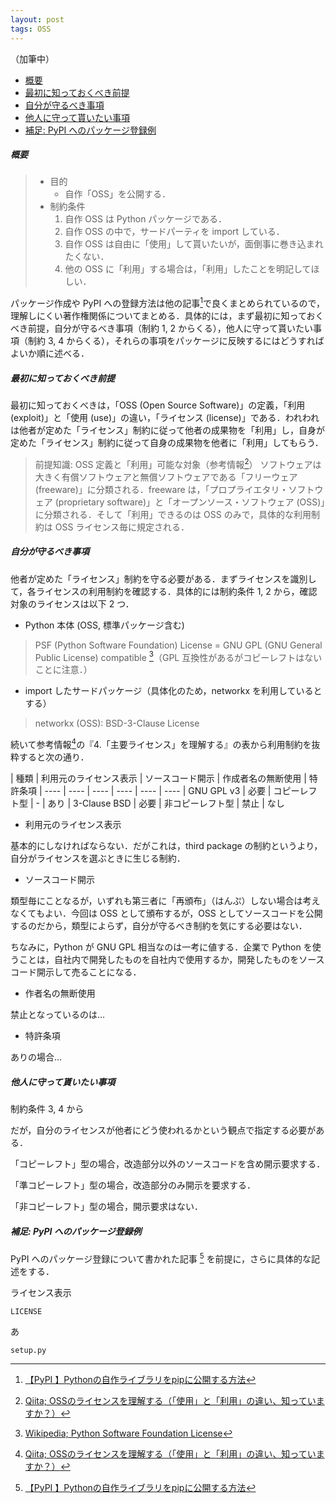 ```yaml
---
layout: post
tags: OSS
---
```

（加筆中）


<!-- @import "[TOC]" {cmd="toc" depthFrom=2 depthTo=6 orderedList=false} -->

<!-- code_chunk_output -->

- [概要](#概要)
- [最初に知っておくべき前提](#最初に知っておくべき前提)
- [自分が守るべき事項](#自分が守るべき事項)
- [他人に守って貰いたい事項](#他人に守って貰いたい事項)
- [補足: PyPI へのパッケージ登録例](#補足-pypi-へのパッケージ登録例)

<!-- /code_chunk_output -->


##### 概要

> + 目的
>   +   自作「OSS」を公開する．
> + 制約条件
>   1. 自作 OSS は Python パッケージである．
>   1. 自作 OSS の中で，サードパーティを import している．
>   1. 自作 OSS は自由に「使用」して貰いたいが，面倒事に巻き込まれたくない．
>   1. 他の OSS に「利用」する場合は，「利用」したことを明記してほしい．

パッケージ作成や PyPI への登録方法は他の記事[^3]で良くまとめられているので，理解しにくい著作権関係についてまとめる．具体的には，まず最初に知っておくべき前提，自分が守るべき事項（制約 1, 2 からくる），他人に守って貰いたい事項（制約 3, 4 からくる），それらの事項をパッケージに反映するにはどうすればよいか順に述べる．

##### 最初に知っておくべき前提

最初に知っておくべきは，「OSS (Open Source Software)」の定義，「利用 (exploit)」と「使用 (use)」の違い，「ライセンス (license)」である．われわれは他者が定めた「ライセンス」制約に従って他者の成果物を「利用」し，自身が定めた「ライセンス」制約に従って自身の成果物を他者に「利用」してもらう．

> 前提知識: OSS 定義と「利用」可能な対象（参考情報[^1]）
> ソフトウェアは大きく有償ソフトウェアと無償ソフトウェアである「フリーウェア (freeware)」に分類される．freeware は，「プロプライエタリ・ソフトウェア (proprietary software)」と「オープンソース・ソフトウェア (OSS)」に分類される．そして「利用」できるのは OSS のみで，具体的な利用制約は OSS ライセンス毎に規定される．

##### 自分が守るべき事項

他者が定めた「ライセンス」制約を守る必要がある．まずライセンスを識別して，各ライセンスの利用制約を確認する．具体的には制約条件 1, 2 から，確認対象のライセンスは以下 2 つ．

+ Python 本体 (OSS, 標準パッケージ含む)

> PSF (Python Software Foundation) License = GNU GPL (GNU General Public License) compatible [^2]（GPL 互換性があるがコピーレフトはないことに注意．）

+ import したサードパッケージ（具体化のため，networkx を利用しているとする）

> networkx (OSS): BSD-3-Clause License

続いて参考情報[^1]の『4.「主要ライセンス」を理解する』の表から利用制約を抜粋すると次の通り．

| 種類 | 利用元のライセンス表示 | ソースコード開示 | 作成者名の無断使用 | 特許条項
| ---- | ---- | ---- | ---- | ---- | ----
| GNU GPL v3 | 必要 | コピーレフト型 | - | あり
| 3-Clause BSD | 必要 | 非コピーレフト型 | 禁止 | なし

+ 利用元のライセンス表示

基本的にしなければならない．だがこれは，third package の制約というより，自分がライセンスを選ぶときに生じる制約．

+ ソースコード開示

類型毎にことなるが，いずれも第三者に「再頒布」（はんぷ）しない場合は考えなくてもよい．今回は OSS として頒布するが，OSS としてソースコードを公開するのだから，類型によらず，自分が守るべき制約を気にする必要はない．

ちなみに，Python が GNU GPL 相当なのは一考に値する．企業で Python を使うことは，自社内で開発したものを自社内で使用するか，開発したものをソースコード開示して売ることになる．

+ 作者名の無断使用

禁止となっているのは…

+ 特許条項

ありの場合…

##### 他人に守って貰いたい事項

制約条件 3, 4 から

だが，自分のライセンスが他者にどう使われるかという観点で指定する必要がある．

「コピーレフト」型の場合，改造部分以外のソースコードを含め開示要求する．

「準コピーレフト」型の場合，改造部分のみ開示を要求する．

「非コピーレフト」型の場合，開示要求はない．

##### 補足: PyPI へのパッケージ登録例

PyPI へのパッケージ登録について書かれた記事 [^3] を前提に，さらに具体的な記述をする．

ライセンス表示

```Text
LICENSE
```

あ

```Text
setup.py
```

[^1]: [Qiita; OSSのライセンスを理解する（「使用」と「利用」の違い、知っていますか？）](https://qiita.com/bremen/items/c5aa9446e73aa4bc1de0)
[^2]: [Wikipedia; Python Software Foundation License](https://ja.wikipedia.org/wiki/Python_Software_Foundation_License)
[^3]: [【PyPI 】Pythonの自作ライブラリをpipに公開する方法](https://qiita.com/c60evaporator/items/e1ecccab07a607487dcf)